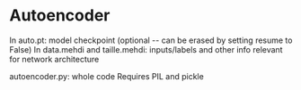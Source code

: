 # Autoencoder


In auto.pt: model checkpoint (optional -- can be erased by setting resume to False)
In data.mehdi and taille.mehdi: inputs/labels and other info relevant for network architecture

autoencoder.py: whole code 
Requires PIL and pickle

